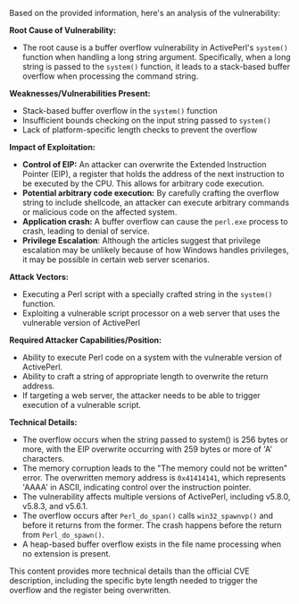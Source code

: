 Based on the provided information, here's an analysis of the vulnerability:

**Root Cause of Vulnerability:**
- The root cause is a buffer overflow vulnerability in ActivePerl's `system()` function when handling a long string argument. Specifically, when a long string is passed to the `system()` function, it leads to a stack-based buffer overflow when processing the command string.

**Weaknesses/Vulnerabilities Present:**
- Stack-based buffer overflow in the `system()` function
- Insufficient bounds checking on the input string passed to `system()`
- Lack of platform-specific length checks to prevent the overflow

**Impact of Exploitation:**
- **Control of EIP:** An attacker can overwrite the Extended Instruction Pointer (EIP), a register that holds the address of the next instruction to be executed by the CPU. This allows for arbitrary code execution.
- **Potential arbitrary code execution:** By carefully crafting the overflow string to include shellcode, an attacker can execute arbitrary commands or malicious code on the affected system.
- **Application crash:** A buffer overflow can cause the `perl.exe` process to crash, leading to denial of service.
- **Privilege Escalation**: Although the articles suggest that privilege escalation may be unlikely because of how Windows handles privileges, it may be possible in certain web server scenarios.

**Attack Vectors:**
- Executing a Perl script with a specially crafted string in the `system()` function.
- Exploiting a vulnerable script processor on a web server that uses the vulnerable version of ActivePerl

**Required Attacker Capabilities/Position:**
- Ability to execute Perl code on a system with the vulnerable version of ActivePerl.
- Ability to craft a string of appropriate length to overwrite the return address.
- If targeting a web server, the attacker needs to be able to trigger execution of a vulnerable script.

**Technical Details:**
- The overflow occurs when the string passed to system() is 256 bytes or more, with the EIP overwrite occurring with 259 bytes or more of 'A' characters.
- The memory corruption leads to the "The memory could not be written" error. The overwritten memory address is `0x41414141`, which represents 'AAAA' in ASCII, indicating control over the instruction pointer.
- The vulnerability affects multiple versions of ActivePerl, including v5.8.0, v5.8.3, and v5.6.1.
- The overflow occurs after `Perl_do_span()` calls `win32_spawnvp()` and before it returns from the former. The crash happens before the return from `Perl_do_spawn()`.
- A heap-based buffer overflow exists in the file name processing when no extension is present.

This content provides more technical details than the official CVE description, including the specific byte length needed to trigger the overflow and the register being overwritten.
